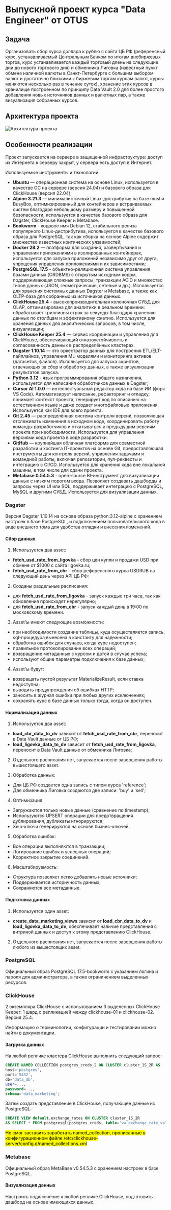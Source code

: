 # Выпускной проект курса "Data Engineer" от OTUS

## Задача

Организовать сбор курса доллара к рублю с сайта ЦБ РФ (референсный курс, устанавливаемый Центральным Банком по итогам внебиржевых торгов, курс устанавливается каждый торговый длень на следующие дни до нового торгового дня) и обменника Лиговка (известный пункт обмена наличной валюты в Санкт-Петербурге с большим выбором валют и достаточно близкими к биржевым торгам курсам валют, курсы меняются несколько раз в течение суток), хранение этих курсов в хранилище построенном по принципу Data Vault 2.0 для более простого добавления новых источников данных и валютных пар, а также визуализация собранных курсов.

## Архитектура проекта

![Архитектура проекта](docs/diagrams/project_architecture.png)

## Особенности реализации

Проект запускается на сервере в защищенной инфраструктуре: доступ из Интернета к серверу закрыт, у сервера есть доступ в Интернет.

Используемые инструменты и технологии:

* **Ubuntu** — операционная система на основе Linux, используется в качестве ОС на сервере (версия 24.04) и базового образа для ClickHouse (версия 22.04);
* **Alpine 3.21.3** — минималистичный Linux-дистрибутив на базе musl и BusyBox, оптимизированный для контейнеров и встраиваемых систем благодаря небольшому размеру и повышенной безопасности, используется в качестве базового образа для Dagster, ClickHouse Keeper и Metabase.
* **Bookworm** - кодовое имя Debian 12, стабильного релиза популярного Linux-дистрибутива, используется в качестве базового образа для PostgreSQL, так как сборка на основе Alpine содержит множество известных критических уязвимостей;
* **Docker 28.2** — платформа для создания, развертывания и управления приложениями в изолированных контейнерах, используется для запуска приложений независимо друг от друга, упрощения управления приложениями и их зависимостями;
* **PostgreSQL 17.5** - объектно-реляционная система управления базами данных (ORDBMS) с открытым исходным кодом, поддерживающая сложные запросы, транзакции ACID и множество типов данных (JSON, геометрические, сетевые и др.). Используется для хранения системных данных Dagster и Metabase, а также как OLTP-база для собранных из источников данных.
* **ClickHouse 25.4** - высокопроизводительная колоночная СУБД для OLAP, оптимизирована для аналитики в реальном времени: обрабатывает триллионы строк за секунды благодаря хранению данных по столбцам и эффективному сжатию. Используется для хранения данных для аналитических запросов, в том числе, визуализации;
* **ClickHouse Keeper 25.4** — сервис координации и управления для ClickHouse, обеспечивающий отказоустойчивость и согласованность данных в распределённых кластерах.
* **Dagster 1.10.14** — это оркестратор данных для построения ETL/ELT-пайплайнов, управления ML-моделями и мониторинга активов (датасетов, файлов). Используется для запуска скриптов, отвечающих за сбор и обработку данных, а также визуализации результатов запуска.
* **Python 3.12** - язык программирования общего назначения, используется для написания обработчиков данных в Dagster;
* **Cursor AI 1.0.0** — интеллектуальный редактор кода на базе ИИ (форк VS Code). Автоматизирует написание, рефакторинг и отладку, понимает контекст проекта, генерирует код по описанию на естественном языке и даже создает многофайловые приложения. Используется как IDE для всего проекта.
* **Git 2.45** — распределённая система контроля версий, позволяющая отслеживать изменения в исходном коде, координировать работу команды разработчиков и откатываться к предыдущим версиям проекта при необходимости. Используется для управления версиями кода проекта в ходе разработки.
* **GitHub** — крупнейшая облачная платформа для совместной разработки и хостинга IT-проектов на основе Git, предоставляющая инструменты для контроля версий, управления задачами и командной работы, включая репозитории, пул-реквесты и интеграцию с CI/CD. Используется для хранения кода вне локальной машины, в том числе для сдачи проекта.
* **Metabase 0.54.5.3** - open-source BI-инструмент для визуализации данных с низким порогом входа. Позволяет создавать дашборды и запросы через UI или SQL, поддерживает интеграцию с PostgreSQL, MySQL и другими СУБД. Используется для визуализации данных.

### Dagster

Версия Dagster 1.10.14 на основе образа python:3.12-alpine c хранением настроек в базе PostgreSQL, и подключением пользовательского кода в виде внешнего тома для удобства отладки и внесения изменений.

#### Сбор данных

1. Используется два asset:

* **fetch_usd_rate_from_ligovka** - сбор цен купли и продажи USD при обмене от $1000 с сайта ligovka.ru;
* **fetch_usd_rate_from_cbr** - сбор референсного курса USDRUB на следующий день через API ЦБ РФ:

2. Созданы раздельные расписания:

* для **fetch_usd_rate_from_ligovka** - запуск каждые три часа, так как обновления происходят нерегулярно;
* для **fetch_usd_rate_from_cbr** - запуск каждый день в 19:00 по московскому времени.

3. Asset'ы имеют следующие возможности:

* при необходимости создание таблицы, куда осуществляется запись, sql-процедура вынесена в константу для надежности;
* обработка ошибок для случаев, когда курс недоступен;
* правильное протоколирование всех операций;
* возвращение метаданных с курсом и датой в случае успеха;
* используют общие параметры подключения к базе данных;

4. Asset'ы будут:

* возвращать пустой результат MaterializeResult, если ставка недоступна;
* выводить предупреждения об ошибках HTTP;
* заносить в журнал ошибки при любых других исключениях;
* сохранять курс в базе данных только тогда, когда он доступен.

#### Нормализация данных

1. Используется два asset:

* **load_cbr_data_to_dv** зависит от **fetch_usd_rate_from_cbr**, переносит в Data Vault данные от ЦБ РФ;
* **load_ligovka_data_to_dv** зависит от **fetch_usd_rate_from_ligovka**, переносит в Data Vault данные от обменника Лиговка;

2. Отдельного расписания нет, запускается после завершения работы вышестоящего asset.

3. Обработка данных:

* Для ЦБ РФ создается одна запись с типом курса 'reference';
* Для обменника Лиговка создаются две записи: 'buy' и 'sell';

4. Оптимизация:

* Загружаются только новые данные (сравнение по timestamp);
* Используются UPSERT операции для предотвращения дублирования, дубликаты игнорируются;
* Хеш-ключи генерируются на основе бизнес-ключей.

5. Обработка ошибок:

* Все операции выполняются в транзакции;
* Логирование ошибок и успешных операций;
* Корректное закрытие соединений.

6. Масштабируемость:

* Структура позволяет легко добавлять новые источники;
* Поддерживается историчность данных;
* Сохраняются все метаданные.

#### Подготовка данных

1. Используется один asset:

* **create_data_marketing_views** зависит от **load_cbr_data_to_dv** и **load_ligovka_data_to_dv**, обеспечивает наличие представления с витриной данных и доступ к этому представлению ClickHouse.

2. Отдельного расписания нет, запускается после завершения работы любого из вышестоящих asset.

### PostgreSQL

Официальный образ PostgreSQL 17.5-bookworm с указанием логина и пароля для администратора, а также ограничением выделенных ресурсов.

### ClickHouse

2 экземпляра ClickHouse с использованием 3 выделенных ClickHouse Keeper: 1 шард с репликацией между clickhouse-01 и clickhouse-02. Версия 25.4.

Информацию о терминологии, конфигурации и тестировании можно найти [в документации](https://clickhouse.com/docs/en/architecture/replication).

#### Загрузка данных

На любой реплике кластера ClickHouse выполнить следующий запрос:

```sql
CREATE NAMED COLLECTION postgres_creds_2 ON CLUSTER cluster_1S_2R AS
host='postgres',
port='5432',
db='data_db',
user=...,
password=...,
schema='data_marketing';
```

Затем создать представление в ClickHouse, получающее данные из PostgreSQL:

```sql
CREATE VIEW default.exchange_rates ON CLUSTER cluster_1S_2R
AS SELECT * FROM postgresql(postgres_creds, table='vw_exchange_rate_value');
```

<mark>Не смог заставить заработать named_collection, прописанные в конфигурационном файле /etc/clickhouse-server/config.d/named_collections.xml</mark>

### Metabase

Официальный образ MetaBase v0.54.5.3 c хранением настроек в базе PostgreSQL.

#### Визуализация данных

Настроить подключение к любой реплике ClickHouse, подготовить дашборд на основе имеющихся данных.
